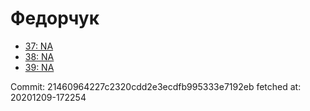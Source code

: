 # Федорчук
- [37: NA](37.md)
- [38: NA](38.md)
- [39: NA](39.md)

Commit: 21460964227c2320cdd2e3ecdfb995333e7192eb
 fetched at: 20201209-172254
